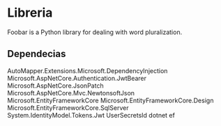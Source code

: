 # Libreria

Foobar is a Python library for dealing with word pluralization.

## Dependecias

AutoMapper.Extensions.Microsoft.DependencyInjection
Microsoft.AspNetCore.Authentication.JwtBearer
Microsoft.AspNetCore.JsonPatch
Microsoft.AspNetCore.Mvc.NewtonsoftJson
Microsoft.EntityFrameworkCore
Microsoft.EntityFrameworkCore.Design
Microsoft.EntityFrameworkCore.SqlServer
System.IdentityModel.Tokens.Jwt
UserSecretsId
dotnet ef
